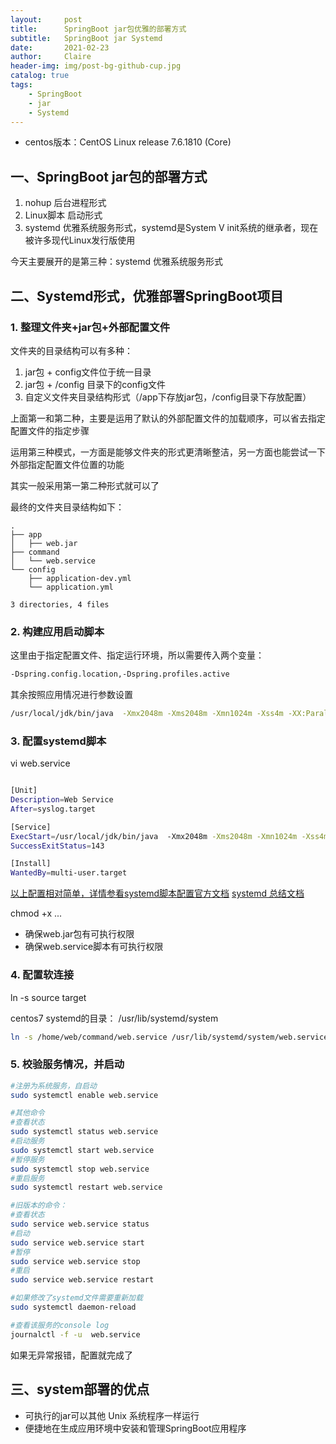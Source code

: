 ```yaml
---
layout:     post
title:      SpringBoot jar包优雅的部署方式
subtitle:   SpringBoot jar Systemd
date:       2021-02-23
author:     Claire
header-img: img/post-bg-github-cup.jpg
catalog: true
tags:
    - SpringBoot
    - jar
    - Systemd
---
```


- centos版本：CentOS Linux release 7.6.1810 (Core)

## 一、SpringBoot jar包的部署方式

1. nohup 后台进程形式
2. Linux脚本 启动形式
3. systemd 优雅系统服务形式，systemd是System V init系统的继承者，现在被许多现代Linux发行版使用

今天主要展开的是第三种：systemd 优雅系统服务形式

## 二、Systemd形式，优雅部署SpringBoot项目

### 1. 整理文件夹+jar包+外部配置文件

文件夹的目录结构可以有多种：

1. jar包 + config文件位于统一目录
2. jar包 + /config 目录下的config文件
3. 自定义文件夹目录结构形式（/app下存放jar包，/config目录下存放配置）

上面第一和第二种，主要是运用了默认的外部配置文件的加载顺序，可以省去指定配置文件的指定步骤

运用第三种模式，一方面是能够文件夹的形式更清晰整洁，另一方面也能尝试一下外部指定配置文件位置的功能

其实一般采用第一第二种形式就可以了

最终的文件夹目录结构如下：

```text
.
├── app
│   ├── web.jar
├── command
│   └── web.service
└── config
    ├── application-dev.yml
    └── application.yml

3 directories, 4 files
```

### 2. 构建应用启动脚本

这里由于指定配置文件、指定运行环境，所以需要传入两个变量：

```bash
-Dspring.config.location,-Dspring.profiles.active
```

其余按照应用情况进行参数设置

```bash
/usr/local/jdk/bin/java  -Xmx2048m -Xms2048m -Xmn1024m -Xss4m -XX:ParallelGCThreads=20 -XX:+UseConcMarkSweepGC -XX:+UseParNewGC -Dspring.config.location=/home/web/config/application.yml,/home/web/config/application-dev.yml -Dspring.profiles.active=dev  -jar /home/web/app/web.jar
```

### 3. 配置systemd脚本

vi web.service

```bash

[Unit]
Description=Web Service
After=syslog.target

[Service]
ExecStart=/usr/local/jdk/bin/java  -Xmx2048m -Xms2048m -Xmn1024m -Xss4m -XX:ParallelGCThreads=20 -XX:+UseConcMarkSweepGC -XX:+UseParNewGC -Dspring.config.location=/home/web/config/application.yml,/home/web/config/application-dev.yml -Dspring.profiles.active=dev  -jar /home/web/app/dmp-web.jar
SuccessExitStatus=143

[Install]
WantedBy=multi-user.target

```
[以上配置相对简单，详情参看systemd脚本配置官方文档]( https://access.redhat.com/documentation/en-US/Red_Hat_Enterprise_Linux/7/html/System_Administrators_Guide/sect-Managing_Services_with_systemd-Services.html)
[systemd 总结文档](https://cloud.tencent.com/developer/article/1516125)

chmod +x ...

- 确保web.jar包有可执行权限 
- 确保web.service脚本有可执行权限

### 4. 配置软连接

ln -s  source target

centos7 systemd的目录： /usr/lib/systemd/system

```bash
ln -s /home/web/command/web.service /usr/lib/systemd/system/web.service
```

### 5. 校验服务情况，并启动

```bash
#注册为系统服务，自启动
sudo systemctl enable web.service

#其他命令
#查看状态
sudo systemctl status web.service
#启动服务
sudo systemctl start web.service
#暂停服务
sudo systemctl stop web.service
#重启服务
sudo systemctl restart web.service

#旧版本的命令：
#查看状态
sudo service web.service status
#启动
sudo service web.service start
#暂停
sudo service web.service stop
#重启
sudo service web.service restart

#如果修改了systemd文件需要重新加载
sudo systemctl daemon-reload

#查看该服务的console log
journalctl -f -u  web.service
```

如果无异常报错，配置就完成了

## 三、system部署的优点

- 可执行的jar可以其他 Unix 系统程序一样运行
- 便捷地在生成应用环境中安装和管理SpringBoot应用程序